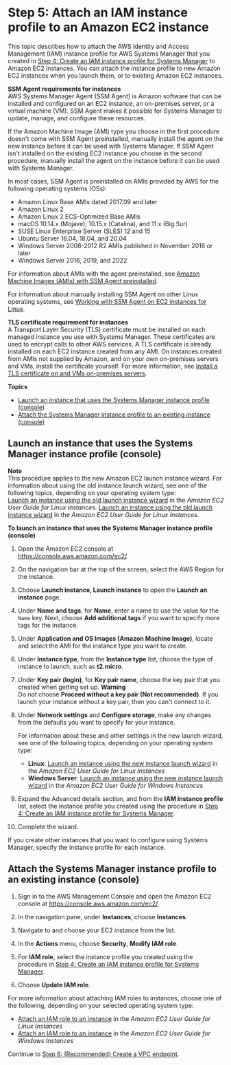 # Step 5: Attach an IAM instance profile to an Amazon EC2 instance<a name="setup-launch-managed-instance"></a>

This topic describes how to attach the AWS Identity and Access Management \(IAM\) instance profile for AWS Systems Manager that you created in [Step 4: Create an IAM instance profile for Systems Manager](setup-instance-profile.md) to Amazon EC2 instances\. You can attach the instance profile to new Amazon EC2 instances when you launch them, or to existing Amazon EC2 instances\. 

**SSM Agent requirements for instances**  
AWS Systems Manager Agent \(SSM Agent\) is Amazon software that can be installed and configured on an EC2 instance, an on\-premises server, or a virtual machine \(VM\)\. SSM Agent makes it possible for Systems Manager to update, manage, and configure these resources\.

If the Amazon Machine Image \(AMI\) type you choose in the first procedure doesn't come with SSM Agent preinstalled, manually install the agent on the new instance before it can be used with Systems Manager\. If SSM Agent isn't installed on the existing EC2 instance you choose in the second procedure, manually install the agent on the instance before it can be used with Systems Manager\.

In most cases, SSM Agent is preinstalled on AMIs provided by AWS for the following operating systems \(OSs\):
+ Amazon Linux Base AMIs dated 2017\.09 and later
+ Amazon Linux 2
+ Amazon Linux 2 ECS\-Optimized Base AMIs
+ macOS 10\.14\.x \(Mojave\), 10\.15\.x \(Catalina\), and 11\.x \(Big Sur\)
+ SUSE Linux Enterprise Server \(SLES\) 12 and 15
+ Ubuntu Server 16\.04, 18\.04, and 20\.04  
+ Windows Server 2008\-2012 R2 AMIs published in November 2016 or later
+ Windows Server 2016, 2019, and 2022

For information about AMIs with the agent preinstalled, see [Amazon Machine Images \(AMIs\) with SSM Agent preinstalled](ami-preinstalled-agent.md)\.

For information about manually installing SSM Agent on other Linux operating systems, see [Working with SSM Agent on EC2 instances for Linux](sysman-install-ssm-agent.md)\.

**TLS certificate requirement for instances**  
A Transport Layer Security \(TLS\) certificate must be installed on each managed instance you use with Systems Manager\. These certificates are used to encrypt calls to other AWS services\. A TLS certificate is already installed on each EC2 instance created from any AMI\. On instances created from AMIs not supplied by Amazon, and on your own on\-premises servers and VMs, install the certificate yourself\. For more information, see [Install a TLS certificate on and VMs on\-premises servers](troubleshooting-managed-instances.md#hybrid-tls-certificate)\.

**Topics**
+ [Launch an instance that uses the Systems Manager instance profile \(console\)](#setup-launch-managed-instance-new)
+ [Attach the Systems Manager instance profile to an existing instance \(console\)](#setup-launch-managed-instance-existing)

## Launch an instance that uses the Systems Manager instance profile \(console\)<a name="setup-launch-managed-instance-new"></a>

**Note**  
This procedure applies to the new Amazon EC2 launch instance wizard\. For information about using the old instance launch wizard, see one of the following topics, depending on your operating system type:  
[Launch an instance using the old launch instance wizard](https://docs.aws.amazon.com/AWSEC2/latest/UserGuide/launching-instance.html) in the *Amazon EC2 User Guide for Linux Instances*\.
[Launch an instance using the old launch instance wizard](https://docs.aws.amazon.com/AWSEC2/latest/WindowsGuide/launching-instance.html) in the *Amazon EC2 User Guide for Linux Instances*\.

**To launch an instance that uses the Systems Manager instance profile \(console\)**

1. Open the Amazon EC2 console at [https://console\.aws\.amazon\.com/ec2/](https://console.aws.amazon.com/ec2/)\.

1. On the navigation bar at the top of the screen, select the AWS Region for the instance\.

1. Choose **Launch instance, Launch instance** to open the **Launch an instance** page\.

1. Under **Name and tags**, for **Name**, enter a name to use the value for the `Name` key\. Next, choose **Add additional tags** if you want to specify more tags for the instance\.

1. Under **Application and OS Images \(Amazon Machine Image\)**, locate and select the AMI for the instance type you want to create\.

1. Under **Instance type**, from the **Instance type** list, choose the type of instance to launch, such as **t2\.micro**\.

1. Under **Key pair \(login\)**, for **Key pair name**, choose the key pair that you created when getting set up\.
**Warning**  
Do not choose **Proceed without a key pair \(Not recommended\)**\. If you launch your instance without a key pair, then you can't connect to it\.

1. Under **Network settings** and **Configure storage**, make any changes from the defaults you want to specify for your instance\.

   For information about these and other settings in the new launch wizard, see one of the following topics, depending on your operating system type:
   + **Linux**: [Launch an instance using the new instance launch wizard](https://docs.aws.amazon.com/AWSEC2/latest/UserGuide/ec2-launch-instance-wizard.html) in the *Amazon EC2 User Guide for Linux Instances*
   + **Windows Server**: [Launch an instance using the new instance launch wizard](https://docs.aws.amazon.com/AWSEC2/latest/WindowsGuide/ec2-launch-instance-wizard.html) in the *Amazon EC2 User Guide for Windows Instances*

1. Expand the Advanced details section, and from the **IAM instance profile** list, select the instance profile you created using the procedure in [Step 4: Create an IAM instance profile for Systems Manager](setup-instance-profile.md)\.

1. Complete the wizard\.

If you create other instances that you want to configure using Systems Manager, specify the instance profile for each instance\.

## Attach the Systems Manager instance profile to an existing instance \(console\)<a name="setup-launch-managed-instance-existing"></a>

1. Sign in to the AWS Management Console and open the Amazon EC2 console at [https://console\.aws\.amazon\.com/ec2/](https://console.aws.amazon.com/ec2/)\.

1. In the navigation pane, under **Instances**, choose **Instances**\.

1. Navigate to and choose your EC2 instance from the list\.

1. In the **Actions** menu, choose **Security**, **Modify IAM role**\.

1. For **IAM role**, select the instance profile you created using the procedure in [Step 4: Create an IAM instance profile for Systems Manager](setup-instance-profile.md)\.

1. Choose **Update **IAM role****\.

For more information about attaching IAM roles to instances, choose one of the following, depending on your selected operating system type:
+ [Attach an IAM role to an instance](https://docs.aws.amazon.com/AWSEC2/latest/UserGuide/iam-roles-for-amazon-ec2.html#attach-iam-role) in the *Amazon EC2 User Guide for Linux Instances*
+ [Attach an IAM role to an instance](https://docs.aws.amazon.com/AWSEC2/latest/WindowsGuide/iam-roles-for-amazon-ec2.html#attach-iam-role) in the *Amazon EC2 User Guide for Windows Instances*

Continue to [Step 6: \(Recommended\) Create a VPC endpoint](setup-create-vpc.md)\.